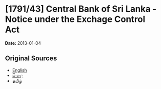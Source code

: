 # [1791/43] Central Bank of Sri Lanka - Notice under the Exchage Control Act

**Date:** 2013-01-04

## Original Sources

- [English](https://documents.gov.lk/view/extra-gazettes/2013/1/1791-43_E.pdf)
- [සිංහල](https://documents.gov.lk/view/extra-gazettes/2013/1/1791-43_S.pdf)
- [தமிழ்](https://documents.gov.lk/view/extra-gazettes/2013/1/1791-43_T.pdf)
